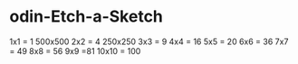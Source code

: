 # odin-Etch-a-Sketch

1x1 = 1 500x500
2x2 = 4 250x250
3x3 = 9 
4x4 = 16
5x5 = 20
6x6 = 36
7x7 = 49
8x8 = 56
9x9 =81
10x10 = 100